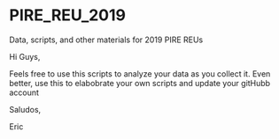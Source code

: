 # PIRE_REU_2019
Data, scripts, and other materials for 2019 PIRE REUs

Hi Guys,

Feels free to use this scripts to analyze your data as you collect it. Even better, use this to elabobrate your own scripts and update your gitHubb account

Saludos,

Eric


